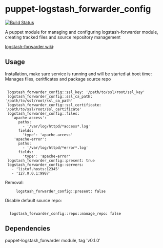 # puppet-logstash_forwarder_config
[![Build Status](https://travis-ci.org/Adaptavist/puppet-logstash_forwarder_config.svg?branch=master)](https://travis-ci.org/Adaptavist/puppet-logstash_forwarder_config)

A puppet module for managing and configuring logstash-forwarder module, creating tracked files and source repository management

[logstash-forwarder wiki](https://github.com/Adaptavist/puppet-logstash-forwarder):

## Usage

Installation, make sure service is running and will be started at boot time:
Manages files, ceritficates and package source repo

```

 logstash_forwarder_config::ssl_key: '/path/to/ssl/root/ssl_key'
 logstash_forwarder_config::ssl_ca_path: '/path/to/ssl/root/ssl_ca_path'
 logstash_forwarder_config::ssl_certificate: '/path/to/ssl/root/ssl_certificate'
 logstash_forwarder_config::files:
   'apache-access':
      paths: 
        - '/var/log/httpd/*access*.log'
      fields:
        'type': 'apache-access'
    'apache-error':
      paths:
        - '/var/log/httpd/*error*.log'
      fields:
        'type': 'apache-error'
 logstash_forwarder_config::present: true
 logstash_forwarder_config::servers:
   - 'listof.hosts:12345'
   - '127.0.0.1:9987'

```

Removal:

```
     logstash_forwarder_config::present: false
```

Disable default source repo:

```
  
  logstash_forwarder_config::repo::manage_repo: false

```

## Dependencies

puppet-logstash_forwarder module, tag 'v0.1.0'

